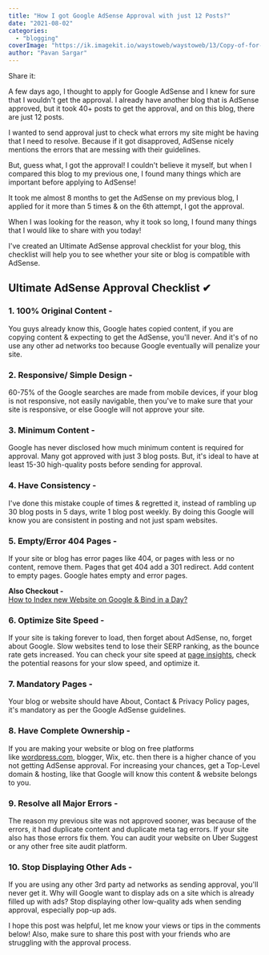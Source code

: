 ```yaml
---
title: "How I got Google AdSense Approval with just 12 Posts?"
date: "2021-08-02"
categories: 
  - "blogging"
coverImage: "https://ik.imagekit.io/waystoweb/waystoweb/13/Copy-of-for-thumbnail.jpg?updatedAt=1682356554684"
author: "Pavan Sargar"
---
```


Share it:

A few days ago, I thought to apply for Google AdSense and I knew for sure that I wouldn't get the approval. I already have another blog that is AdSense approved, but it took 40+ posts to get the approval, and on this blog, there are just 12 posts.

I wanted to send approval just to check what errors my site might be having that I need to resolve. Because if it got disapproved, AdSense nicely mentions the errors that are messing with their guidelines.

But, guess what, I got the approval! I couldn't believe it myself, but when I compared this blog to my previous one, I found many things which are important before applying to AdSense!

It took me almost 8 months to get the AdSense on my previous blog, I applied for it more than 5 times & on the 6th attempt, I got the approval.

When I was looking for the reason, why it took so long, I found many things that I would like to share with you today!

I've created an Ultimate AdSense approval checklist for your blog, this checklist will help you to see whether your site or blog is compatible with AdSense.

## Ultimate AdSense Approval Checklist ✔

### 1\. 100% Original Content -

You guys already know this, Google hates copied content, if you are copying content & expecting to get the AdSense, you'll never. And it's of no use any other ad networks too because Google eventually will penalize your site.

### 2\. Responsive/ Simple Design -

60-75% of the Google searches are made from mobile devices, if your blog is not responsive, not easily navigable, then you've to make sure that your site is responsive, or else Google will not approve your site.

### 3\. Minimum Content -

Google has never disclosed how much minimum content is required for approval. Many got approved with just 3 blog posts. But, it's ideal to have at least 15-30 high-quality posts before sending for approval.

### 4\. Have Consistency -

I've done this mistake couple of times & regretted it, instead of rambling up 30 blog posts in 5 days, write 1 blog post weekly. By doing this Google will know you are consistent in posting and not just spam websites.

### 5\. Empty/Error 404 Pages -

If your site or blog has error pages like 404, or pages with less or no content, remove them. Pages that get 404 add a 301 redirect. Add content to empty pages. Google hates empty and error pages.

**Also Checkout -**  
[How to Index new Website on Google & Bind in a Day?](https://waystoweb.com/index-website-on-google/ "Index Website on Google, Bing in a Day! 2021")

### 6\. Optimize Site Speed -

If your site is taking forever to load, then forget about AdSense, no, forget about Google. Slow websites tend to lose their SERP ranking, as the bounce rate gets increased. You can check your site speed at [page insights](https://www.google.com/url?sa=t&rct=j&q=&esrc=s&source=web&cd=&cad=rja&uact=8&ved=2ahUKEwj2q4qpzJHyAhU07XMBHUoqBrwQFjAAegQIAxAD&url=https%3A%2F%2Fdevelopers.google.com%2Fspeed%2Fpagespeed%2Finsights%2F&usg=AOvVaw3omb7v0EMme4VaL9TgK7vt), check the potential reasons for your slow speed, and optimize it.

### 7\. Mandatory Pages -

Your blog or website should have About, Contact & Privacy Policy pages, it's mandatory as per the Google AdSense guidelines.

### 8\. Have Complete Ownership -

If you are making your website or blog on free platforms like [wordpress.com](http://wordpress.com/), blogger, Wix, etc. then there is a higher chance of you not getting AdSense approval. For increasing your chances, get a Top-Level domain & hosting, like that Google will know this content & website belongs to you.

### 9\. Resolve all Major Errors -

The reason my previous site was not approved sooner, was because of the errors, it had duplicate content and duplicate meta tag errors. If your site also has those errors fix them. You can audit your website on Uber Suggest or any other free site audit platform.

### 10\. Stop Displaying Other Ads -

If you are using any other 3rd party ad networks as sending approval, you'll never get it. Why will Google want to display ads on a site which is already filled up with ads? Stop displaying other low-quality ads when sending approval, especially pop-up ads.

I hope this post was helpful, let me know your views or tips in the comments below! Also, make sure to share this post with your friends who are struggling with the approval process.